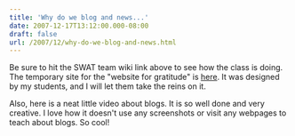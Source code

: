 ```yaml
---
title: 'Why do we blog and news...'
date: 2007-12-17T13:12:00.000-08:00
draft: false
url: /2007/12/why-do-we-blog-and-news.html
---
```


Be sure to hit the SWAT team wiki link above to see how the class is doing. The temporary site for the "website for gratitude" is [here](http://jethrojones.com/gratitude.html). It was designed by my students, and I will let them take the reins on it.  
  
Also, here is a neat little video about blogs. It is so well done and very creative. I love how it doesn't use any screenshots or visit any webpages to teach about blogs. So cool!